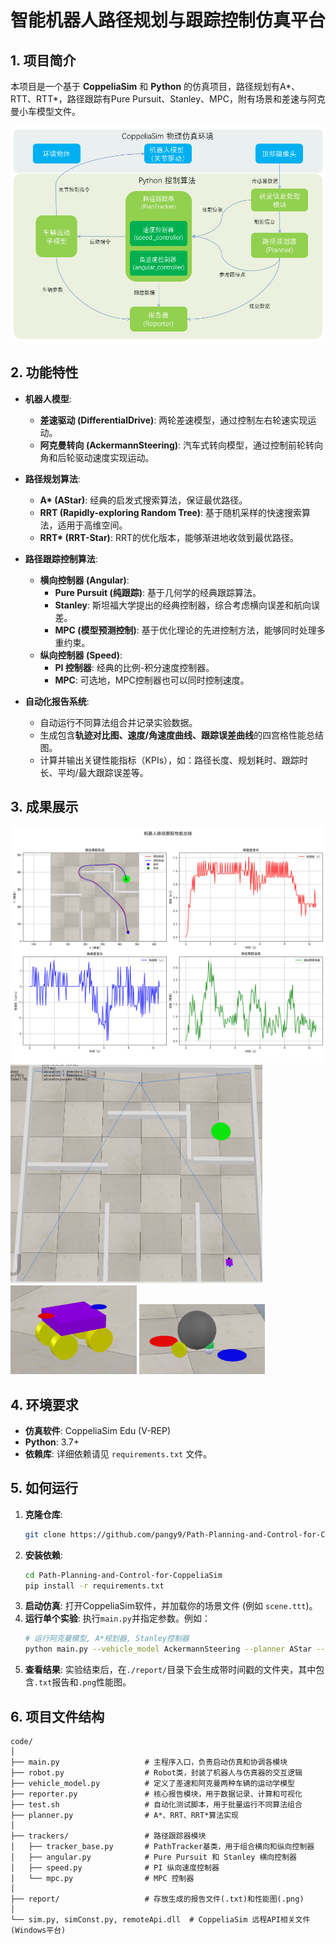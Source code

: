 # 智能机器人路径规划与跟踪控制仿真平台

## 1. 项目简介

本项目是一个基于 **CoppeliaSim** 和 **Python** 的仿真项目，路径规划有A*、RTT、RTT*，路径跟踪有Pure Pursuit、Stanley、MPC，附有场景和差速与阿克曼小车模型文件。

![框架图](./assets/framework.png)

## 2. 功能特性

*   **机器人模型**:
    *   **差速驱动 (DifferentialDrive)**: 两轮差速模型，通过控制左右轮速实现运动。
    *   **阿克曼转向 (AckermannSteering)**: 汽车式转向模型，通过控制前轮转向角和后轮驱动速度实现运动。

*   **路径规划算法**:
    *   **A\* (AStar)**: 经典的启发式搜索算法，保证最优路径。
    *   **RRT (Rapidly-exploring Random Tree)**: 基于随机采样的快速搜索算法，适用于高维空间。
    *   **RRT\* (RRT-Star)**: RRT的优化版本，能够渐进地收敛到最优路径。

*   **路径跟踪控制算法**:
    *   **横向控制器 (Angular)**:
        *   **Pure Pursuit (纯跟踪)**: 基于几何学的经典跟踪算法。
        *   **Stanley**: 斯坦福大学提出的经典控制器，综合考虑横向误差和航向误差。
        *   **MPC (模型预测控制)**: 基于优化理论的先进控制方法，能够同时处理多重约束。
    *   **纵向控制器 (Speed)**:
        *   **PI 控制器**: 经典的比例-积分速度控制器。
        *   **MPC**: 可选地，MPC控制器也可以同时控制速度。

*   **自动化报告系统**:
    *   自动运行不同算法组合并记录实验数据。
    *   生成包含**轨迹对比图、速度/角速度曲线、跟踪误差曲线**的四宫格性能总结图。
    *   计算并输出关键性能指标（KPIs），如：路径长度、规划耗时、跟踪时长、平均/最大跟踪误差等。

## 3. 成果展示


![性能总结图示例](./assets/AckermannSteering_AStar_MPC_PI.png)
<img src="./assets/example.gif" alt="Accelerated Demo GIF" width="80%">
<img src="./assets/Ackermann.png" alt="阿克曼小车示例" width="40%">
<img src="./assets/DifferentialDrive.png" alt="阿克曼小车示例" width="40%">


## 4. 环境要求

*   **仿真软件**: CoppeliaSim Edu (V-REP)
*   **Python**: 3.7+
*   **依赖库**: 详细依赖请见 `requirements.txt` 文件。


## 5. 如何运行
1.  **克隆仓库**: 
    ```bash
    git clone https://github.com/pangy9/Path-Planning-and-Control-for-CoppeliaSim.git
    ```
2.  **安装依赖**:
    ```bash
    cd Path-Planning-and-Control-for-CoppeliaSim
    pip install -r requirements.txt
    ```
3.  **启动仿真**: 打开CoppeliaSim软件，并加载你的场景文件 (例如 `scene.ttt`)。
4.  **运行单个实验**: 执行`main.py`并指定参数。例如：
    ```bash
    # 运行阿克曼模型, A*规划器, Stanley控制器
    python main.py --vehicle_model AckermannSteering --planner AStar --angular Stanley --speed PI
    ```
5.  **查看结果**: 实验结束后，在`./report/`目录下会生成带时间戳的文件夹，其中包含`.txt`报告和`.png`性能图。

## 6. 项目文件结构

```
code/
│
├── main.py                   # 主程序入口，负责启动仿真和协调各模块
├── robot.py                  # Robot类，封装了机器人与仿真器的交互逻辑
├── vehicle_model.py          # 定义了差速和阿克曼两种车辆的运动学模型
├── reporter.py               # 核心报告模块，用于数据记录、计算和可视化
├── test.sh                   # 自动化测试脚本，用于批量运行不同算法组合
├── planner.py                # A*、RRT、RRT*算法实现
│
├── trackers/                 # 路径跟踪器模块
│   ├── tracker_base.py       # PathTracker基类，用于组合横向和纵向控制器
│   ├── angular.py            # Pure Pursuit 和 Stanley 横向控制器
│   ├── speed.py              # PI 纵向速度控制器
│   └── mpc.py                # MPC 控制器
│
├── report/                   # 存放生成的报告文件(.txt)和性能图(.png)
│
└── sim.py, simConst.py, remoteApi.dll  # CoppeliaSim 远程API相关文件(Windows平台)
```